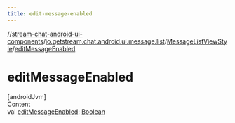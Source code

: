 ```yaml
---
title: edit-message-enabled
---
```

//[stream-chat-android-ui-components](../../../index.md)/[io.getstream.chat.android.ui.message.list](../index.md)/[MessageListViewStyle](index.md)/[editMessageEnabled](editMessageEnabled.md)



# editMessageEnabled  
[androidJvm]  
Content  
val [editMessageEnabled](editMessageEnabled.md): [Boolean](https://kotlinlang.org/api/latest/jvm/stdlib/kotlin/-boolean/index.html)  



